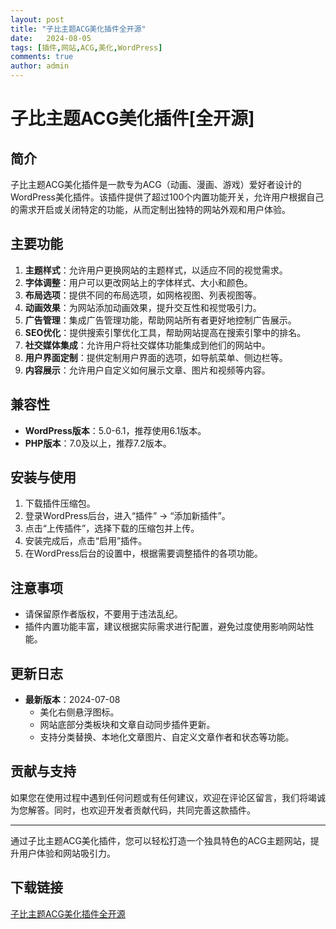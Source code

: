 ```yaml
---
layout: post
title: "子比主题ACG美化插件全开源"
date:   2024-08-05
tags: [插件,网站,ACG,美化,WordPress]
comments: true
author: admin
---
```

# 子比主题ACG美化插件[全开源]

## 简介
子比主题ACG美化插件是一款专为ACG（动画、漫画、游戏）爱好者设计的WordPress美化插件。该插件提供了超过100个内置功能开关，允许用户根据自己的需求开启或关闭特定的功能，从而定制出独特的网站外观和用户体验。

## 主要功能
1. **主题样式**：允许用户更换网站的主题样式，以适应不同的视觉需求。
2. **字体调整**：用户可以更改网站上的字体样式、大小和颜色。
3. **布局选项**：提供不同的布局选项，如网格视图、列表视图等。
4. **动画效果**：为网站添加动画效果，提升交互性和视觉吸引力。
5. **广告管理**：集成广告管理功能，帮助网站所有者更好地控制广告展示。
6. **SEO优化**：提供搜索引擎优化工具，帮助网站提高在搜索引擎中的排名。
7. **社交媒体集成**：允许用户将社交媒体功能集成到他们的网站中。
8. **用户界面定制**：提供定制用户界面的选项，如导航菜单、侧边栏等。
9. **内容展示**：允许用户自定义如何展示文章、图片和视频等内容。

## 兼容性
- **WordPress版本**：5.0-6.1，推荐使用6.1版本。
- **PHP版本**：7.0及以上，推荐7.2版本。

## 安装与使用
1. 下载插件压缩包。
2. 登录WordPress后台，进入“插件” -> “添加新插件”。
3. 点击“上传插件”，选择下载的压缩包并上传。
4. 安装完成后，点击“启用”插件。
5. 在WordPress后台的设置中，根据需要调整插件的各项功能。

## 注意事项
- 请保留原作者版权，不要用于违法乱纪。
- 插件内置功能丰富，建议根据实际需求进行配置，避免过度使用影响网站性能。

## 更新日志
- **最新版本**：2024-07-08
  - 美化右侧悬浮图标。
  - 网站底部分类板块和文章自动同步插件更新。
  - 支持分类替换、本地化文章图片、自定义文章作者和状态等功能。

## 贡献与支持
如果您在使用过程中遇到任何问题或有任何建议，欢迎在评论区留言，我们将竭诚为您解答。同时，也欢迎开发者贡献代码，共同完善这款插件。

---

通过子比主题ACG美化插件，您可以轻松打造一个独具特色的ACG主题网站，提升用户体验和网站吸引力。

## 下载链接

[子比主题ACG美化插件全开源](https://pan.quark.cn/s/d7637b48fd98)
